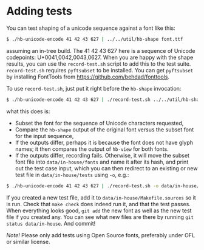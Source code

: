 Adding tests
============

You can test shaping of a unicode sequence against a font like this:
```sh
$ ./hb-unicode-encode 41 42 43 627 | ../../util/hb-shape font.ttf
```
assuming an in-tree build.  The 41 42 43 627 here is a sequence of
Unicode codepoints: U+0041,0042,0043,0627.  When you are happy with
the shape results, you can use the `record-test.sh` script to add
this to the test suite.  `record-test.sh` requires `pyftsubset` to
be installed.  You can get `pyftsubset` by installing
FontTools from <https://github.com/behdad/fonttools>.

To use `record-test.sh`, just put it right before the `hb-shape` invocation:
```sh
$ ./hb-unicode-encode 41 42 43 627 | ./record-test.sh ../../util/hb-shape font.ttf
```
what this does is:
  * Subset the font for the sequence of Unicode characters requested,
  * Compare the `hb-shape` output of the original font versus the subset
    font for the input sequence,
  * If the outputs differ, perhaps it is because the font does not have
    glyph names; it then compares the output of `hb-view` for both fonts.
  * If the outputs differ, recording fails.  Otherwise, it will move the
    subset font file into `data/in-house/fonts` and name it after its
    hash, and print out the test case input, which you can then redirect
    to an existing or new test file in `data/in-house/tests` using `-o`,
    e.g.:
```sh
$ ./hb-unicode-encode 41 42 43 627 | ./record-test.sh -o data/in-house/tests/test-name.test ../../util/hb-shape font.ttf
```

If you created a new test file, add it to `data/in-house/Makefile.sources`
so it is run.  Check that `make check` does indeed run it, and that the
test passes.  When everything looks good, `git add` the new font as well
as the new test file if you created any.  You can see what new files are
there by running `git status data/in-house`.  And commit!

*Note!*  Please only add tests using Open Source fonts, preferably under
OFL or similar license.
